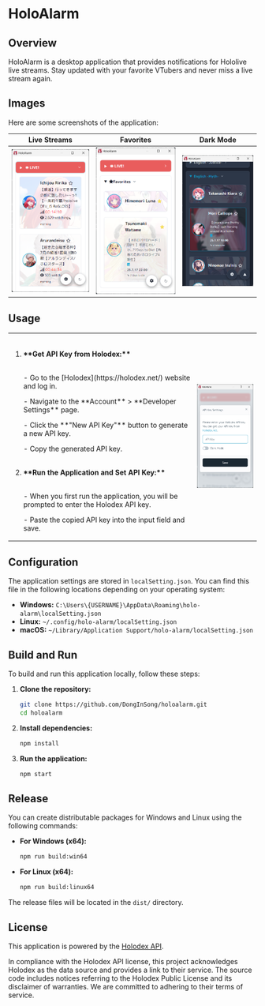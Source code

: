 ﻿# HoloAlarm

## Overview

HoloAlarm is a desktop application that provides notifications for Hololive live streams. Stay updated with your favorite VTubers and never miss a live stream again.

## Images

Here are some screenshots of the application:

**Live Streams** | **Favorites** | **Dark Mode**   
---|---|---
![Live Streams](img/sample_live.png) | ![Favorites](img/sample_fav.png) | ![Dark Mode](img/sample_darkmode.png)

## Usage

<table>
  <tr>
    <td>

<ol>
  <br>
  <li><strong>**Get API Key from Holodex:** </strong></li>
    <br>
    <p> - Go to the [Holodex](https://holodex.net/) website and log in.</p>
    <p> - Navigate to the **Account** > **Developer Settings** page.</p>
    <p> - Click the **"New API Key"** button to generate a new API key.</p>
    <p> - Copy the generated API key.</p>
    <br>
  <li><strong>**Run the Application and Set API Key:**</strong></li>
    <br>
    <p> - When you first run the application, you will be prompted to enter the Holodex API key.</p>
    <p> - Paste the copied API key into the input field and save.</p>
</ol>

</td>
    <td>
      <img src="img/sample_api.png" alt="api" width="250">
    </td>
  </tr>
</table>

## Configuration

The application settings are stored in `localSetting.json`. You can find this file in the following locations depending on your operating system:

-   **Windows:** `C:\Users\{USERNAME}\AppData\Roaming\holo-alarm\localSetting.json`
-   **Linux:** `~/.config/holo-alarm/localSetting.json`
-   **macOS:** `~/Library/Application Support/holo-alarm/localSetting.json`


## Build and Run

To build and run this application locally, follow these steps:

1.  **Clone the repository:**
    ```bash
    git clone https://github.com/DongInSong/holoalarm.git
    cd holoalarm
    ```

2.  **Install dependencies:**
    ```bash
    npm install
    ```

3.  **Run the application:**
    ```bash
    npm start
    ```

## Release

You can create distributable packages for Windows and Linux using the following commands:

-   **For Windows (x64):**
    ```bash
    npm run build:win64
    ```

-   **For Linux (x64):**
    ```bash
    npm run build:linux64
    ```

The release files will be located in the `dist/` directory.

## License

This application is powered by the [Holodex API](https://holodex.net/).

In compliance with the Holodex API license, this project acknowledges Holodex as the data source and provides a link to their service. The source code includes notices referring to the Holodex Public License and its disclaimer of warranties. We are committed to adhering to their terms of service.
